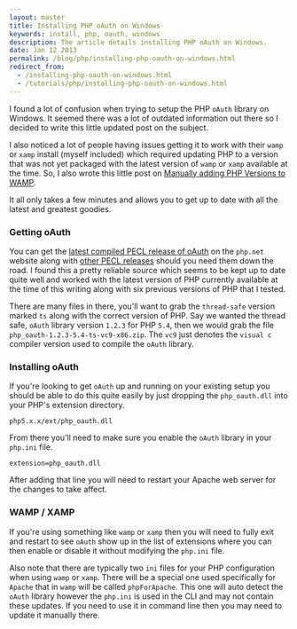 ```yaml
---
layout: master
title: Installing PHP oAuth on Windows
keywords: install, php, oauth, windows
description: The article details installing PHP oAuth on Windows.
date: Jan 12 2013
permalink: /blog/php/installing-php-oauth-on-windows.html
redirect_from:
  - /installing-php-oauth-on-windows.html
  - /tutorials/php/installing-php-oauth-on-windows.html
---
```


I found a lot of confusion when trying to setup the PHP `oAuth` library on Windows.  It seemed there was a lot of outdated information out there so I decided to write this little updated post on the subject.

I also noticed a lot of people having issues getting it to work with their `wamp` or `xamp` install (myself included) which required updating PHP to a version that was not yet packaged with the latest version of `wamp` or `xamp` available at the time.  So, I also wrote this little post on [Manually adding PHP Versions to WAMP](/manually-adding-php-versions-to-wamp).

It all only takes a few minutes and allows you to get up to date with all the latest and greatest goodies.

### Getting oAuth

You can get the [latest compiled PECL release of oAuth](http://windows.php.net/downloads/pecl/releases/oauth/) on the `php.net` website along with [other PECL releases](http://windows.php.net/downloads/pecl/releases/) should you need them down the road.  I found this a pretty reliable source which seems to be kept up to date quite well and worked with the latest version of PHP currently available at the time of this writing along with six previous versions of PHP that I tested.

There are many files in there, you'll want to grab the `thread-safe` version marked `ts` along with the correct version of PHP.  Say we wanted the thread safe, `oAuth` library version `1.2.3` for PHP `5.4`, then we would grab the file `php_oauth-1.2.3-5.4-ts-vc9-x86.zip`.  The `vc9` just denotes the `visual c` compiler version used to compile the `oAuth` library.

### Installing oAuth

If you're looking to get `oAuth` up and running on your existing setup you should be able to do this quite easily by just dropping the `php_oauth.dll` into your PHP's extension directory.

~~~
php5.x.x/ext/php_oauth.dll
~~~

From there you'll need to make sure you enable the `oAuth` library in your `php.ini` file.

~~~
extension=php_oauth.dll   
~~~

After adding that line you will need to restart your Apache web server for the changes to take affect.

### WAMP / XAMP

If you're using something like `wamp` or `xamp` then you will need to fully exit and restart to see `oAuth` show up in the list of extensions where you can then enable or disable it without modifying the `php.ini` file.

Also note that there are typically two `ini` files for your PHP configuration when using `wamp` or `xamp`. There will be a special one used specifically for `Apache` that in `wamp` will be called `phpForApache`. This one will auto detect the `oAuth` library however the `php.ini` is used in the CLI and may not contain these updates.  If you need to use it in command line then you may need to update it manually there.